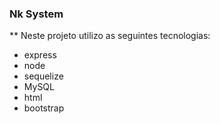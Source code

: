 ### Nk System
** Neste projeto utilizo as seguintes tecnologias:
- express
- node
- sequelize
- MySQL
- html
- bootstrap
